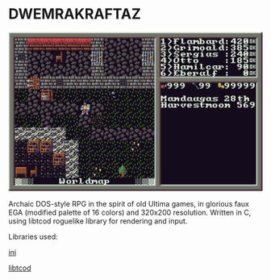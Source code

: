 DWEMRAKRAFTAZ
=============

![Screenshot](image.png)

Archaic DOS-style RPG in the spirit of old Ultima games, in glorious faux EGA (modified palette of 16 colors) and 320x200 resolution.
Written in C, using libtcod roguelike library for rendering and input.

Libraries used:

[ini]("github.com/rxi/ini")

[libtcod]("bitbucket.org/libtcod/libtcod")
